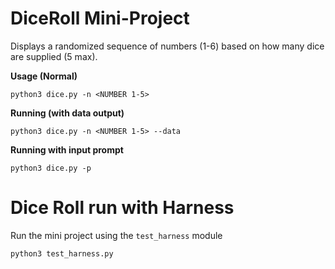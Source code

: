 # DiceRoll Mini-Project
Displays a randomized sequence of numbers (1-6) based on how many dice are supplied (5 max).

**Usage (Normal)**
```
python3 dice.py -n <NUMBER 1-5>
```

**Running (with data output)**
```
python3 dice.py -n <NUMBER 1-5> --data
```

**Running with input prompt**
```
python3 dice.py -p
```
# Dice Roll run with Harness
Run the mini project using the ```test_harness``` module
```
python3 test_harness.py
```

